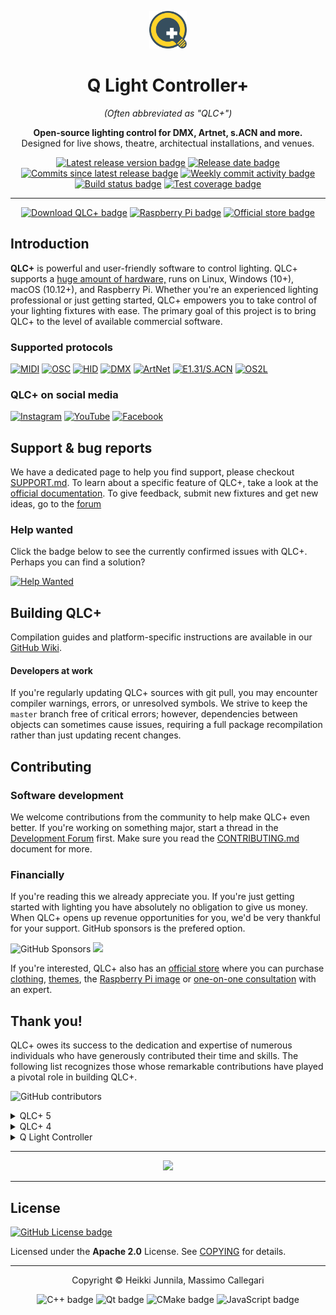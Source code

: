 <p align="center">
  <a href="https://www.qlcplus.org/">
    <img src="resources/icons/png/qlcplus.png" alt="QLC+ Logo" height="60" />
  </a>
</p>

<h1 align="center">Q Light Controller+</h1>
<p align="center"><em>(Often abbreviated as "QLC+")</em></p>
<p align="center">
  <strong>Open-source lighting control for DMX, Artnet, s.ACN and more.</strong><br/>
  Designed for live shows, theatre, architectual installations, and venues.
</p>

<p align="center">
  <a href="https://github.com/mcallegari/qlcplus/releases/latest">
    <img src="https://img.shields.io/github/v/release/mcallegari/qlcplus" alt="Latest release version badge" /></a>
  <a href="https://github.com/mcallegari/qlcplus/releases/latest">
    <img src="https://img.shields.io/github/release-date/mcallegari/qlcplus" alt="Release date badge" /></a>
  <a href="https://github.com/mcallegari/qlcplus/commits/master/">
    <img src="https://img.shields.io/github/commits-since/mcallegari/qlcplus/latest/master" alt="Commits since latest release badge" /></a>
  <a href="https://github.com/mcallegari/qlcplus/commits/master/">
    <img src="https://img.shields.io/github/commit-activity/w/mcallegari/qlcplus" alt="Weekly commit activity badge" /></a>
  <a href="https://github.com/mcallegari/qlcplus/actions">
    <img src="https://github.com/mcallegari/qlcplus/actions/workflows/build.yml/badge.svg" alt="Build status badge" /></a>
  <a href="https://coveralls.io/github/mcallegari/qlcplus?branch=master">
    <img src="https://coveralls.io/repos/github/mcallegari/qlcplus/badge.svg?branch=master" alt="Test coverage badge" /></a>
</p>

---

<p align="center">
  <a href="https://www.qlcplus.org/download">
    <img src="https://custom-icon-badges.demolab.com/badge/-Download_QLC+-blue?style=for-the-badge&logo=download&logoColor=white" alt="Download QLC+ badge" /></a>
  <a href="https://qlcplus.org/discover/raspberry-pi">
    <img src="https://custom-icon-badges.demolab.com/badge/-Raspberry_Pi-red?style=for-the-badge&logo=cpu&logoColor=white" alt="Raspberry Pi badge" /></a>
  <a href="https://merch.qlcplus.org">
    <img src="https://custom-icon-badges.demolab.com/badge/-Store-green?style=for-the-badge&logo=home&logoColor=white" alt="Official store badge" /></a>
</p>

## Introduction

**QLC+** is powerful and user-friendly software to control lighting. QLC+ supports a [huge amount of hardware,](https://qlcplus.org/discover/compatibility) runs on Linux, Windows (10+), macOS (10.12+), and Raspberry Pi. Whether you're an experienced lighting professional or just getting started, QLC+ empowers you to take control of your lighting fixtures with ease. The primary goal of this project is to bring QLC+ to the level of available commercial software.

### Supported protocols

[![MIDI](https://img.shields.io/badge/MIDI-%23323330.svg?style=for-the-badge&logo=midi&logoColor=%23F7DF1E)](https://docs.qlcplus.org/v4/plugins/midi)
[![OSC](https://img.shields.io/badge/OSC-%23323330.svg?style=for-the-badge&logo=aiohttp&logoColor=%23F7DF1E)](https://docs.qlcplus.org/v4/plugins/osc)
[![HID](https://img.shields.io/badge/HID-%23323330.svg?style=for-the-badge&logo=applearcade&logoColor=%23F7DF1E)](https://docs.qlcplus.org/v4/plugins/hid)
[![DMX](https://img.shields.io/badge/DMX-%23323330.svg?style=for-the-badge&logo=amazonec2&logoColor=%23F7DF1E)](https://docs.qlcplus.org/v4/plugins/dmx-usb)
[![ArtNet](https://img.shields.io/badge/ArtNet-%23323330.svg?style=for-the-badge&logo=aiohttp&logoColor=%23F7DF1E)](https://docs.qlcplus.org/v4/plugins/art-net)
[![E1.31/S.ACN](https://img.shields.io/badge/E1.31%20S.ACN-%23323330.svg?style=for-the-badge&logo=aiohttp&logoColor=%23F7DF1E)](https://docs.qlcplus.org/v4/plugins/e1-31-sacn)
[![OS2L](https://img.shields.io/badge/OS2L-%23323330.svg?style=for-the-badge&logo=aiohttp&logoColor=%23F7DF1E)](https://docs.qlcplus.org/v4/plugins/os2l)

### QLC+ on social media

[![Instagram](https://img.shields.io/badge/Instagram-%23E4405F.svg?style=flat-square&logo=Instagram)](https://www.instagram.com/qlcplus/) 
[![YouTube](https://img.shields.io/badge/YouTube-%23FF0000.svg?style=flat-square&logo=YouTube)](https://www.youtube.com/watch?v=I9bccwcYQpM&list=PLHT-wIriuitDiW4A9oKSDr__Z_jcmMVdi) 
[![Facebook](https://img.shields.io/badge/Facebook-%231877F2.svg?style=flat-square&logo=Facebook)](https://www.facebook.com/qlcplus)

## Support & bug reports

We have a dedicated page to help you find support, please checkout [SUPPORT.md](SUPPORT.md). To learn about a specific feature of QLC+, take a look at the [official documentation](https://docs.qlcplus.org/). To give feedback, submit new fixtures and get new ideas, go to the [forum](https://www.qlcplus.org/forum/index.php)

### Help wanted
Click the badge below to see the currently confirmed issues with QLC+. Perhaps you can find a solution?

[![Help Wanted](https://img.shields.io/github/issues/mcallegari/qlcplus/issue%20confirmed?logo=github&color=red)](https://github.com/mcallegari/qlcplus/issues?q=is%3Aopen+is%3Aissue+label%3A%22issue+confirmed%22)


## Building QLC+

Compilation guides and platform-specific instructions are available in our [GitHub Wiki](https://github.com/mcallegari/qlcplus/wiki).

#### Developers at work

If you're regularly updating QLC+ sources with git pull, you may encounter compiler warnings, errors, or unresolved symbols. We strive to keep the `master` branch free of critical errors; however, dependencies between objects can sometimes cause issues, requiring a full package recompilation rather than just updating recent changes.

## Contributing
### Software development

We welcome contributions from the community to help make QLC+ even better. If you're working on something major, start a thread in the [Development Forum](https://www.qlcplus.org/forum/viewforum.php?f=12) first. Make sure you read the [CONTRIBUTING.md](CONTRIBUTING.md) document for more.

### Financially

If you're reading this we already appreciate you. If you're just getting started with lighting you have absolutely no obligation to give us money. When QLC+ opens up revenue opportunities for you, we'd be very thankful for your support. GitHub sponsors is the prefered option.

<img src="https://img.shields.io/github/sponsors/mcallegari" alt="GitHub Sponsors"> <a href="https://github.com/sponsors/mcallegari"><img src="https://img.shields.io/badge/sponsor-30363D?logo=GitHub-Sponsors&logoColor=#white" /></a>

If you're interested, QLC+ also has an [official store](https://merch.qlcplus.org) where you can purchase [clothing](https://qlcplus-merch.myshopify.com/collections/clothing), [themes](https://qlcplus-merch.myshopify.com/collections/themes), the [Raspberry Pi image](https://qlcplus-merch.myshopify.com/products/qlc-raspberry-pi-image) or [one-on-one consultation](https://qlcplus-merch.myshopify.com/collections/training-and-support) with an expert. 



## Thank you!

QLC+ owes its success to the dedication and expertise of numerous individuals who have generously contributed their time and skills. The following list recognizes those whose remarkable contributions have played a pivotal role in building QLC+.

![GitHub contributors](https://img.shields.io/github/contributors/mcallegari/qlcplus)

<details>
<summary>QLC+ 5</summary>
    
*   Eric Arnebäck (3D preview features)
*   Santiago Benejam Torres (Catalan translation)
*   Luis García Tornel (Spanish translation)
*   Nils Van Zuijlen, Jérôme Lebleu (French translation)
*   Felix Edelmann, Florian Edelmann (fixture definitions, German translation)
*   Jannis Achstetter (German translation)
*   Dai Suetake (Japanese translation)
*   Hannes Bossuyt (Dutch translation)
*   Aleksandr Gusarov (Russian translation)
*   Vadim Syniuhin (Ukrainian translation)
*   Mateusz Kędzierski (Polish translation)

</details>

<details>
<summary>QLC+ 4</summary>

*   Jano Svitok (bugfix, new features and improvements)
*   David Garyga (bugfix, new features and improvements)
*   Lukas Jähn (bugfix, new features)
*   Robert Box (fixtures review)
*   Thomas Achtner (ENTTEC wing improvements)
*   Joep Admiraal (MIDI SysEx init messages, Dutch translation)
*   Florian Euchner (FX5 USB DMX support)
*   Stefan Riemens (new features)
*   Bartosz Grabias (new features)
*   Simon Newton, Peter Newman (OLA plugin)
*   Janosch Frank (webaccess improvements)
*   Karri Kaksonen (DMX USB Eurolite USB DMX512 Pro support)
*   Stefan Krupop (HID DMXControl Projects e.V. Nodle U1 support)
*   Nathan Durnan (RGB scripts, new features)
*   Giorgio Rebecchi (new features)
*   Florian Edelmann (code cleanup, German translation)
*   Heiko Fanieng, Jannis Achstetter (German translation)
*   NiKoyes, Jérôme Lebleu, Olivier Humbert, Nils Van Zuijlen (French translation)
*   Raymond Van Laake (Dutch translation)
*   Luis García Tornel (Spanish translation)
*   Jan Lachman (Czech translation)
*   Nuno Almeida, Carlos Eduardo Porto de Oliveira (Portuguese translation)
*   Santiago Benejam Torres (Catalan translation)
*   Koichiro Saito, Dai Suetake (Japanese translation)
</details>

<details>
<summary>Q Light Controller</summary>

*   Stefan Krumm (Bugfixes, new features)
*   Christian Suehs (Bugfixes, new features)
*   Christopher Staite (Bugfixes)
*   Klaus Weidenbach (Bugfixes, German translation)
*   Lutz Hillebrand (uDMX plugin)
*   Matthew Jaggard (Velleman plugin)
*   Ptit Vachon (French translation)
</details>

---

<p align="center">
<a href="https://github.com/mcallegari/qlcplus/graphs/contributors">
  <img src="https://contrib.rocks/image?repo=mcallegari/qlcplus" />
</a>
</p>

---


## License
<a href="https://github.com/mcallegari/qlcplus/blob/master/COPYING">
  <img alt="GitHub License badge" src="https://img.shields.io/github/license/mcallegari/qlcplus?style=flat-square" />
</a>

Licensed under the **Apache 2.0** License.  See [COPYING](COPYING) for details.

---
<p align="center">Copyright © Heikki Junnila, Massimo Callegari</p>
<p align="center">
  <img src="https://img.shields.io/badge/c++-%2300599C.svg?style=for-the-badge&logo=c%2B%2B&logoColor=white" alt="C++ badge" />
  <img src="https://img.shields.io/badge/Qt-%23217346.svg?style=for-the-badge&logo=Qt&logoColor=white" alt="Qt badge" />
  <img src="https://img.shields.io/badge/CMake-%23008FBA.svg?style=for-the-badge&logo=cmake&logoColor=white" alt="CMake badge" />
  <img src="https://img.shields.io/badge/javascript-%23323330.svg?style=for-the-badge&logo=javascript&logoColor=%23F7DF1E" alt="JavaScript badge" />
</p>
